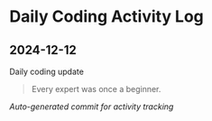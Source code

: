 # Daily Coding Activity Log

## 2024-12-12

Daily coding update

> Every expert was once a beginner.

*Auto-generated commit for activity tracking*
